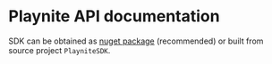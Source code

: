 # Playnite API documentation

SDK can be obtained as [nuget package](https://www.nuget.org/packages/PlayniteSDK/) (recommended) or built from source project `PlayniteSDK`.
